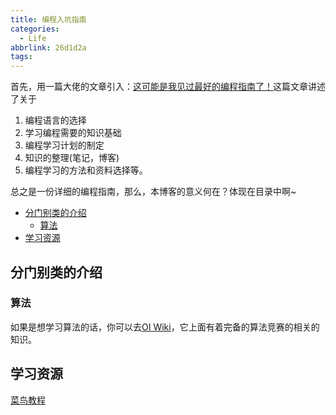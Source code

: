 ```yaml
---
title: 编程入坑指南
categories:
  - Life
abbrlink: 26d1d2a
tags:
---
```



首先，用一篇大佬的文章引入：[这可能是我见过最好的编程指南了！](https://zhuanlan.zhihu.com/p/34418394)这篇文章讲述了关于
1. 编程语言的选择
2. 学习编程需要的知识基础
3. 编程学习计划的制定
4. 知识的整理(笔记，博客)
5. 编程学习的方法和资料选择等。

总之是一份详细的编程指南，那么，本博客的意义何在？体现在目录中啊~  
- [分门别类的介绍](#分门别类的介绍)
  - [算法](#算法)
- [学习资源](#学习资源)

## 分门别类的介绍
### 算法
如果是想学习算法的话，你可以去[OI Wiki](https://oi-wiki.org/)，它上面有着完备的算法竞赛的相关的知识。

## 学习资源
[菜鸟教程](https://www.runoob.com/)